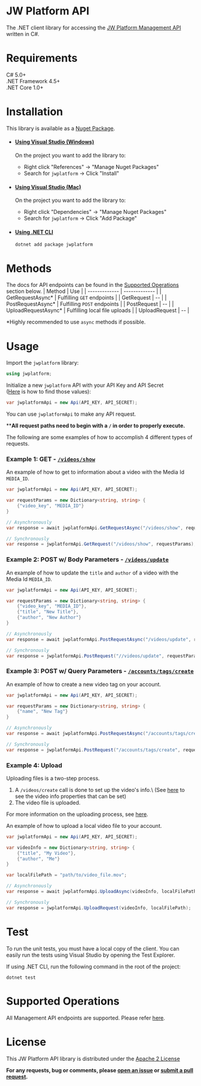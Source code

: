 # JW Platform API
The .NET client library for accessing the  [JW Platform Management API](https://developer.jwplayer.com/jwplayer/docs/getting-started-with-content-management) written in C#.
# Requirements
C# 5.0+\
.NET Framework 4.5+\
.NET Core 1.0+
# Installation
This library is available as a [Nuget Package](https://www.nuget.org/packages/jwplatform/).

* #### [Using Visual Studio (Windows)](https://docs.microsoft.com/en-us/nuget/quickstart/install-and-use-a-package-in-visual-studio)
	On the project you want to add the library to:
	* Right click "References" -> "Manage Nuget Packages"
	* Search for `jwplatform` -> Click "Install"
	
* #### [Using Visual Studio (Mac)](https://docs.microsoft.com/en-us/nuget/quickstart/install-and-use-a-package-in-visual-studio-mac)
	On the project you want to add the library to:
	* Right click "Dependencies" -> "Manage Nuget Packages"
	* Search for `jwplatform` -> Click "Add Package"

* #### [Using .NET CLI](https://docs.microsoft.com/en-us/nuget/quickstart/install-and-use-a-package-in-visual-studio-mac)
	```
	dotnet add package jwplatform
	```
# Methods
The docs for API endpoints can be found in the [Supported Operations](#Supported-Operations) section below.
| Method  | Use |
| ------------- | ------------- |
| GetRequestAsync*  | Fulfilling `GET` endpoints  |
| GetRequest  | -- |
| PostRequestAsync*  | Fulfilling `POST` endpoints  |
| PostRequest  | --  |
| UploadRequestAsync*  | Fulfilling local file uploads  |
| UploadRequest | --  |

*Highly recommended to use `async` methods if possible.
# Usage
Import the `jwplatform` library:
```csharp
using jwplatform;
```
Initialize a new `jwplatform` API with your API Key and API Secret\
([Here](https://support.jwplayer.com/articles/how-to-find-your-api-key-and-secret) is how to find those values):
```csharp
var jwplatformApi = new Api(API_KEY, API_SECRET);
```
You can use  `jwplatformApi` to make any API request.

****All request paths need to begin with a `/` in order to properly execute.**

The following are some examples of how to accomplish 4 different types of requests.
### Example 1: GET - [`/videos/show`](https://developer.jwplayer.com/jwplayer/reference#get_videos-show)
An example of how to get to information about a video with the Media Id `MEDIA_ID`.
```csharp
var jwplatformApi = new Api(API_KEY, API_SECRET);

var requestParams = new Dictionary<string, string> {
	{"video_key", "MEDIA_ID"}
}

// Asynchronously
var response = await jwplatformApi.GetRequestAsync("/videos/show", requestParams);

// Synchronously
var response = jwplatformApi.GetRequest("/videos/show", requestParams);
```
### Example 2: POST w/ Body Parameters - [`/videos/update`](https://developer.jwplayer.com/jwplayer/reference#post_videos-update)
An example of how to update the `title` and `author` of a video with the Media Id `MEDIA_ID`.
```csharp
var jwplatformApi = new Api(API_KEY, API_SECRET);

var requestParams = new Dictionary<string, string> {
	{"video_key", "MEDIA_ID"},
	{"title", "New Title"},
	{"author", "New Author"}
}

// Asynchronously
var response = await jwplatformApi.PostRequestAsync("/videos/update", requestParams, true);

// Synchronously
var response = jwplatformApi.PostRequest("//videos/update", requestParams, true);
```
### Example 3: POST w/ Query Parameters - [`/accounts/tags/create`](https://developer.jwplayer.com/jwplayer/reference#post_accounts-tags-create)
An example of how to create a new video tag on your account.
```csharp
var jwplatformApi = new Api(API_KEY, API_SECRET);

var requestParams = new Dictionary<string, string> {
	{"name", "New Tag"}
}

// Asynchronously
var response = await jwplatformApi.PostRequestAsync("/accounts/tags/create", requestParams, false);

// Synchronously
var response = jwplatformApi.PostRequest("/accounts/tags/create", requestParams, false);
```
### Example 4: Upload
Uploading files is a two-step process. 
1. A `/videos/create` call is done to set up the video's info.\ 
(See [here](https://developer.jwplayer.com/jwplayer/reference#post_videos-create) to see the video info properties that can be set)
2. The video file is uploaded.

For more information on the uploading process, see [here](https://developer.jwplayer.com/jwplayer/docs/upload-files).

An example of how to upload a local video file to your account.
```csharp
var jwplatformApi = new Api(API_KEY, API_SECRET);

var videoInfo = new Dictionary<string, string> {
	{"title", "My Video"},
	{"author", "Me"}
}

var localFilePath = "path/to/video_file.mov";

// Asynchronously
var response = await jwplatformApi.UploadAsync(videoInfo, localFilePath);

// Synchronously
var response = jwplatformApi.UploadRequest(videoInfo, localFilePath);
```
# Test
To run the unit tests, you must have a local copy of the client. You can easily run the tests using Visual Studio by opening the Test Explorer. 

If using .NET CLI, run the following command in the root of the project:
```
dotnet test
```

# Supported Operations
All Management API endpoints are supported. Please refer [here](https://developer.jwplayer.com/jwplayer/reference#management-api-introduction).
# License
This JW Platform API library is distributed under the
[Apache 2 License](LICENSE)

**For any requests, bug or comments, please [open an issue](issues) or [submit a pull request](pulls).**